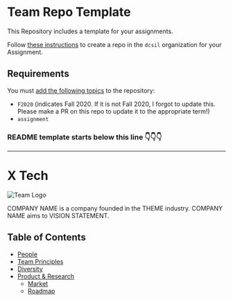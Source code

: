 # Team Repo Template

This Repository includes a template for your assignments.

Follow [these instructions](https://help.github.com/en/articles/creating-a-repository-from-a-template) to create a repo in the `dcsil` organization for your Assignment.

## Requirements

You must [add the following topics](https://help.github.com/en/articles/classifying-your-repository-with-topics#adding-topics-to-your-repository) to the repository:

- `F2020` (indicates Fall 2020. If it is not Fall 2020, I forgot to update this. Please make a PR on this repo to update it to the appropriate term!)
- `assignment`

### README template starts below this line 👇👇👇

----

# X Tech

![Team Logo](./logo1.png)

COMPANY NAME is a company founded in the THEME industry. COMPANY NAME aims to VISION STATEMENT.

Table of Contents
---

- [People](./team/)
- [Team Principles](./team/team_principles.md)
- [Diversity](./team/diversity.md)
- [Product & Research](./product_research/)
    - [Market](./product_research/market.md)
    - [Roadmap](./product_research/roadmap.md)
